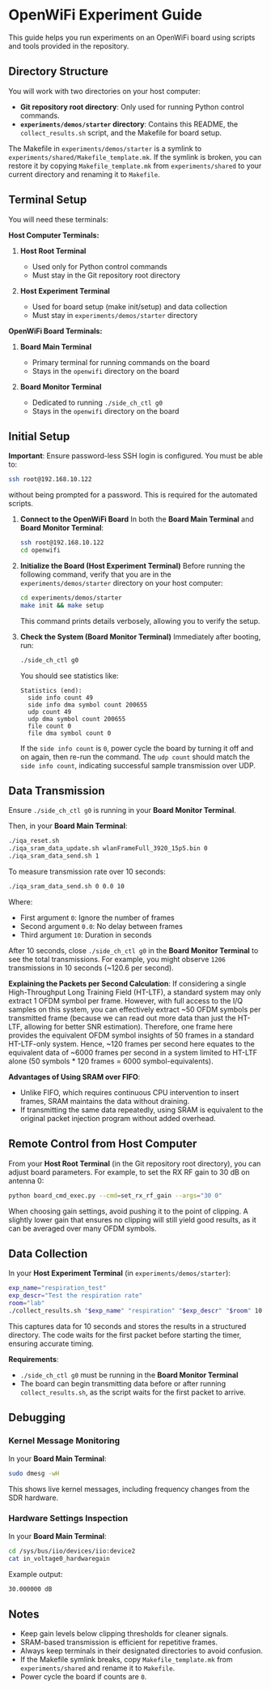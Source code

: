 # OpenWiFi Experiment Guide

This guide helps you run experiments on an OpenWiFi board using scripts and tools provided in the repository.

## Directory Structure

You will work with two directories on your host computer:

- **Git repository root directory**: Only used for running Python control commands.
- **`experiments/demos/starter` directory**: Contains this README, the `collect_results.sh` script, and the Makefile for board setup.

The Makefile in `experiments/demos/starter` is a symlink to `experiments/shared/Makefile_template.mk`. If the symlink is broken, you can restore it by copying `Makefile_template.mk` from `experiments/shared` to your current directory and renaming it to `Makefile`.

## Terminal Setup

You will need these terminals:

**Host Computer Terminals:**
1. **Host Root Terminal**
   - Used only for Python control commands
   - Must stay in the Git repository root directory

2. **Host Experiment Terminal**
   - Used for board setup (make init/setup) and data collection
   - Must stay in `experiments/demos/starter` directory

**OpenWiFi Board Terminals:**
1. **Board Main Terminal**
   - Primary terminal for running commands on the board
   - Stays in the `openwifi` directory on the board

2. **Board Monitor Terminal**
   - Dedicated to running `./side_ch_ctl g0`
   - Stays in the `openwifi` directory on the board

## Initial Setup

**Important**: Ensure password-less SSH login is configured. You must be able to:
```bash
ssh root@192.168.10.122
```
without being prompted for a password. This is required for the automated scripts.

1. **Connect to the OpenWiFi Board**
   In both the **Board Main Terminal** and **Board Monitor Terminal**:
   ```bash
   ssh root@192.168.10.122
   cd openwifi
   ```

2. **Initialize the Board (Host Experiment Terminal)**
   Before running the following command, verify that you are in the `experiments/demos/starter` directory on your host computer:
   ```bash
   cd experiments/demos/starter
   make init && make setup
   ```
   This command prints details verbosely, allowing you to verify the setup.

3. **Check the System (Board Monitor Terminal)**
   Immediately after booting, run:
   ```bash
   ./side_ch_ctl g0
   ```

   You should see statistics like:
   ```
   Statistics (end):
     side info count 49
     side info dma symbol count 200655
     udp count 49
     udp dma symbol count 200655
     file count 0
     file dma symbol count 0
   ```

   If the `side info count` is `0`, power cycle the board by turning it off and on again, then re-run the command. The `udp count` should match the `side info count`, indicating successful sample transmission over UDP.

## Data Transmission

Ensure `./side_ch_ctl g0` is running in your **Board Monitor Terminal**.

Then, in your **Board Main Terminal**:
```bash
./iqa_reset.sh
./iqa_sram_data_update.sh wlanFrameFull_3920_15p5.bin 0
./iqa_sram_data_send.sh 1
```

To measure transmission rate over 10 seconds:
```bash
./iqa_sram_data_send.sh 0 0.0 10
```
Where:
- First argument `0`: Ignore the number of frames
- Second argument `0.0`: No delay between frames
- Third argument `10`: Duration in seconds

After 10 seconds, close `./side_ch_ctl g0` in the **Board Monitor Terminal** to see the total transmissions. For example, you might observe `1206` transmissions in 10 seconds (~120.6 per second).

**Explaining the Packets per Second Calculation**:
If considering a single High-Throughput Long Training Field (HT-LTF), a standard system may only extract 1 OFDM symbol per frame. However, with full access to the I/Q samples on this system, you can effectively extract ~50 OFDM symbols per transmitted frame (because we can read out more data than just the HT-LTF, allowing for better SNR estimation). Therefore, one frame here provides the equivalent OFDM symbol insights of 50 frames in a standard HT-LTF-only system. Hence, ~120 frames per second here equates to the equivalent data of ~6000 frames per second in a system limited to HT-LTF alone (50 symbols * 120 frames = 6000 symbol-equivalents).

**Advantages of Using SRAM over FIFO**:
- Unlike FIFO, which requires continuous CPU intervention to insert frames, SRAM maintains the data without draining.
- If transmitting the same data repeatedly, using SRAM is equivalent to the original packet injection program without added overhead.

## Remote Control from Host Computer

From your **Host Root Terminal** (in the Git repository root directory), you can adjust board parameters. For example, to set the RX RF gain to 30 dB on antenna 0:
```bash
python board_cmd_exec.py --cmd=set_rx_rf_gain --args="30 0"
```

When choosing gain settings, avoid pushing it to the point of clipping. A slightly lower gain that ensures no clipping will still yield good results, as it can be averaged over many OFDM symbols.

## Data Collection

In your **Host Experiment Terminal** (in `experiments/demos/starter`):
```bash
exp_name="respiration_test"
exp_descr="Test the respiration rate"
room="lab"
./collect_results.sh "$exp_name" "respiration" "$exp_descr" "$room" 10
```

This captures data for 10 seconds and stores the results in a structured directory. The code waits for the first packet before starting the timer, ensuring accurate timing.

**Requirements**:
- `./side_ch_ctl g0` must be running in the **Board Monitor Terminal**
- The board can begin transmitting data before or after running `collect_results.sh`, as the script waits for the first packet to arrive.

## Debugging

### Kernel Message Monitoring
In your **Board Main Terminal**:
```bash
sudo dmesg -wH
```
This shows live kernel messages, including frequency changes from the SDR hardware.

### Hardware Settings Inspection
In your **Board Main Terminal**:
```bash
cd /sys/bus/iio/devices/iio:device2
cat in_voltage0_hardwaregain
```

Example output:
```bash
30.000000 dB
```

## Notes
- Keep gain levels below clipping thresholds for cleaner signals.
- SRAM-based transmission is efficient for repetitive frames.
- Always keep terminals in their designated directories to avoid confusion.
- If the Makefile symlink breaks, copy `Makefile_template.mk` from `experiments/shared` and rename it to `Makefile`.
- Power cycle the board if counts are `0`.
